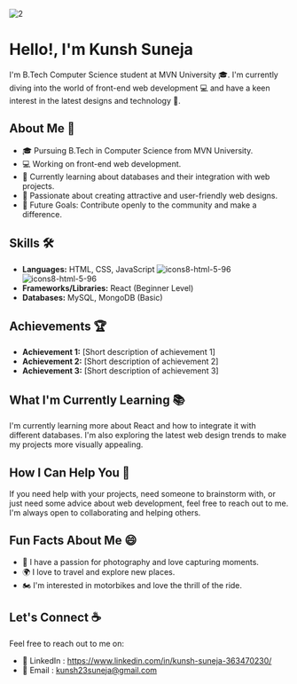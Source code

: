 ![2](https://github.com/Kunsh23/Kunsh23/assets/154256562/b8728f31-8422-4de9-a455-5b3a396e6656)

# Hello!, I'm Kunsh Suneja

I'm B.Tech Computer Science student at MVN University 🎓. I'm currently diving into the world of front-end web development 💻 and have a keen interest in the latest designs and technology 🚀.

## About Me 🚀

- 🎓 Pursuing B.Tech in Computer Science from MVN University.
- 💻 Working on front-end web development.
- 🌱 Currently learning about databases and their integration with web projects.
- 🎨 Passionate about creating attractive and user-friendly web designs.
- 🎯 Future Goals: Contribute openly to the community and make a difference.

## Skills 🛠️

- **Languages:** HTML, CSS, JavaScript
  ![icons8-html-5-96](https://github.com/Kunsh23/Kunsh23/assets/154256562/b143063d-f2fa-49a0-adba-cecc0a6c6247) ![icons8-html-5-96](https://github.com/Kunsh23/Kunsh23/assets/154256562/b143063d-f2fa-49a0-adba-cecc0a6c6247)
- **Frameworks/Libraries:** React (Beginner Level)
- **Databases:** MySQL, MongoDB (Basic)

## Achievements 🏆

- **Achievement 1:** [Short description of achievement 1]
- **Achievement 2:** [Short description of achievement 2]
- **Achievement 3:** [Short description of achievement 3]

## What I'm Currently Learning 📚

I'm currently learning more about React and how to integrate it with different databases. I'm also exploring the latest web design trends to make my projects more visually appealing.

## How I Can Help You 🤝

If you need help with your projects, need someone to brainstorm with, or just need some advice about web development, feel free to reach out to me. I'm always open to collaborating and helping others.

## Fun Facts About Me 😄

- 📸 I have a passion for photography and love capturing moments.
- 🌍 I love to travel and explore new places.
- 🏍️ I'm interested in motorbikes and love the thrill of the ride.

## Let's Connect ☕

Feel free to reach out to me on:
- 🔗 LinkedIn : https://www.linkedin.com/in/kunsh-suneja-363470230/
- 📧 Email : kunsh23suneja@gmail.com


<!---
Kunsh23/Kunsh23 is a ✨ special ✨ repository because its `README.md` (this file) appears on your GitHub profile.
You can click the Preview link to take a look at your changes.

🔭 I’m currently working on front-end web development, focusing on HTML, CSS, JavaScript and ReactJS.
👯 I’m looking to collaborate on open-source projects and innovative web design ideas.
🤝 I’m looking for help with React and integrating it with different databases.
🌱 I’m currently learning more about React and exploring the latest web design trends.
💬 Ask me about web development, my projects, or any tech-related stuff.
⚡ Fun fact: When I’m not coding, you can find me capturing moments with my camera, exploring new places, or riding my motorbike.
--->
